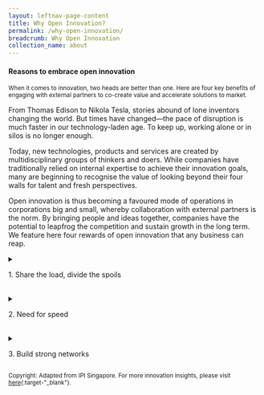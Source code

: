 ```yaml
---
layout: leftnav-page-content
title: Why Open Innovation?
permalink: /why-open-innovation/
breadcrumb: Why Open Innovation
collection_name: about
---
```

<h4>Reasons to embrace open innovation</h4>

<sub>When it comes to innovation, two heads are better than one. Here are four key benefits of engaging with external partners to co-create value and accelerate solutions to market.</sub>

From Thomas Edison to Nikola Tesla, stories abound of lone inventors changing the world. But times have changed—the pace of disruption is much faster in our technology-laden age. To keep up, working alone or in silos is no longer enough.

Today, new technologies, products and services are created by multidisciplinary groups of thinkers and doers. While companies have traditionally relied on internal expertise to achieve their innovation goals, many are beginning to recognise the value of looking beyond their four walls for talent and fresh perspectives.

Open innovation is thus becoming a favoured mode of operations in corporations big and small, whereby collaboration with external partners is the norm. By bringing people and ideas together, companies have the potential to leapfrog the competition and sustain growth in the long term. We feature here four rewards of open innovation that any business can reap.

<details>
  <summary><p>1. Share the load, divide the spoils</p></summary>
<p>Different companies have different appetites for risk. The amount of resources at their disposal may also vary widely. Because innovation often involves an experimental phase where the chance of failure and the cost of trial and error is high, business owners may be hesitant to even initiate the process of innovation.
Fortunately, the challenges of risks and cost are not insurmountable—they only represent the internal constraints of a company. Rather than bear the risks of innovation alone, enterprises can seek out industry players that share their pain points to cooperate on exploratory projects aimed at addressing specific problems.
Not only does collaboration divide the risk of experimentation among participating stakeholders, it also opens up more financing options for carrying out research and development. This in turn provides a longer runway for the development of robust and relevant solutions. In this context, open innovation among companies can be viewed as co-investment in the future.</p>
  </details><br>

<details>
  <summary><p>2. Need for speed</p></summary>
<p>Time is of the essence in a competitive business landscape. Companies are locked in a relentless race to regularly put out new products or services—or improve on existing ones—to retain or grow their market share. Under such circumstances, innovation is an existential element and a key differentiator.
Nonetheless, the gestation period from concept to invention can take months or even years, depending on the industry and the complexity of the end-product. Rather than innovate from scratch, a company can shorten the time-to-market for novel offerings by seeking out technologies developed at other firms that synergise with its capabilities and are aligned with its innovation goals.
This approach usually entails working out licensing agreements for patents or other forms of IP. Compared to de novo research and development, the in-licensing of IP is much more rapid and flexible.</p>
</details><br>

<details>
  <summary><p>3. Build strong networks</p></summary>
<p>New and better products and services are just the easily-quantifiable outcomes of open innovation. Another less tangible but significant upside of innovating with external partners is access to their business networks.
In the process of collaboration, opportunities may arise to interact with other entrepreneurs and business owners, either locally or abroad. Leveraging these connections, companies may find it easier to venture into new markets. Additionally, any IP that was co-developed could become strategic assets when they are out-licensed to other firms in the extended network.
Open innovation thus creates a domino effect, paving the way for further partnerships and future revenue streams</p>
  </details>

<sub>Copyright: Adapted from IPI Singapore. For more innovation insights, please visit [here](https://www.ipi-singapore.org/innovation-insights){:target-"_blank"}.</sub> 

